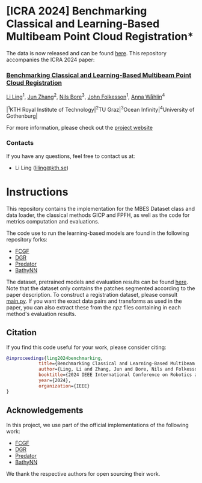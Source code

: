 # [ICRA 2024] Benchmarking Classical and Learning-Based Multibeam Point Cloud Registration*
The data is now released and can be found [here](https://kth-my.sharepoint.com/:f:/g/personal/liling_ug_kth_se/EpXHLtknBFVIpvBIdMcNSOMBu8SPQIOt7tUNeUvQwB-O8g?e=ORQwEn).
This repository accompanies the ICRA 2024 paper:
### [Benchmarking Classical and Learning-Based Multibeam Point Cloud Registration](https://arxiv.org/pdf/2405.06279)
[Li Ling](https://www.kth.se/profile/liling)<sup>1</sup>, [Jun Zhang](https://www.tugraz.at/institute/icg/research/team-fraundorfer/people/jun-zhang)<sup>2</sup>, [Nils Bore](https://scholar.google.com/citations?user=wPea4DkAAAAJ&hl=en&oi=ao)<sup>3</sup>, [John Folkesson](https://www.kth.se/profile/johnf)<sup>1</sup>, [Anna Wåhlin](https://www.gu.se/en/about/find-staff/annawahlin)<sup>4</sup>

|<sup>1</sup>KTH Royal Institute of Technology|<sup>2</sup>TU Graz|<sup>3</sup>Ocean Infinity|<sup>4</sup>University of Gothenburg|

For more information, please check out the [project website](https://luxiya01.github.io/mbes-registration-project-page/)

### Contacts
If you have any questions, feel free to contact us at:
- Li Ling (liling@kth.se)

# Instructions
This repository contains the implementation for the MBES Dataset class and data loader, the classical methods GICP and FPFH, as well as the code for metrics computation and evaluations. 

The code use to run the learning-based models are found in the following repository forks:
- [FCGF](https://github.com/luxiya01/FCGF/tree/mbes_data)
- [DGR](https://github.com/luxiya01/DeepGlobalRegistration/tree/mbes_dataset)
- [Predator](https://github.com/luxiya01/OverlapPredator/tree/mbes_data)
- [BathyNN](https://github.com/luxiya01/bathy_nn_learning/tree/mbes-data)

The dataset, pretrained models and evaluation results can be found [here](https://kth-my.sharepoint.com/:f:/g/personal/liling_ug_kth_se/EpXHLtknBFVIpvBIdMcNSOMBu8SPQIOt7tUNeUvQwB-O8g?e=ORQwEn). Note that the dataset only contains the patches segmented according to the paper description. To construct a registration dataset, please consult [main.py](https://github.com/luxiya01/mbes-registration-data/blob/main/src/main.py). If you want the exact data pairs and transforms as used in the paper, you can also extract these from the _npz_ files containing in each method's evaluation results.

## Citation
If you find this code useful for your work, please consider citing:
```bibtex
@inproceedings{ling2024benchmarking,
            title={Benchmarking Classical and Learning-Based Multibeam Point Cloud Registration}, 
            author={Ling, Li and Zhang, Jun and Bore, Nils and Folkesson, John and Wåhlin, Anna},
            booktitle={2024 IEEE International Conference on Robotics and Automation (ICRA)},
            year={2024},
            organization={IEEE}
}
```

## Acknowledgements
In this project, we use part of the official implementations of the following work:
- [FCGF](https://github.com/chrischoy/FCGF)
- [DGR](https://github.com/chrischoy/DeepGlobalRegistration)
- [Predator](https://github.com/prs-eth/OverlapPredator)
- [BathyNN](https://github.com/tjr16/bathy_nn_learning)

We thank the respective authors for open sourcing their work.
